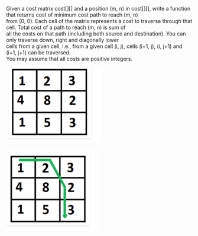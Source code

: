 Given a cost matrix cost[][] and a position (m, n) in cost[][], write a function that returns cost of minimum cost path to reach (m, n)<br>
from (0, 0). Each cell of the matrix represents a cost to traverse through that cell. Total cost of a path to reach (m, n) is sum of<br>
all the costs on that path (including both source and destination). You can only traverse down, right and diagonally lower <br>
cells from a given cell, i.e., from a given cell (i, j), cells (i+1, j), (i, j+1) and (i+1, j+1) can be traversed. <br>
You may assume that all costs are positive integers.<br>

![alt text](https://github.com/svishrut93/Geeks-for-Geeks/blob/master/Min%20Cost%20Path%20given%20constraints/Matrix.PNG)

![alt text](https://github.com/svishrut93/Geeks-for-Geeks/blob/master/Min%20Cost%20Path%20given%20constraints/MatrixSolved.PNG)
